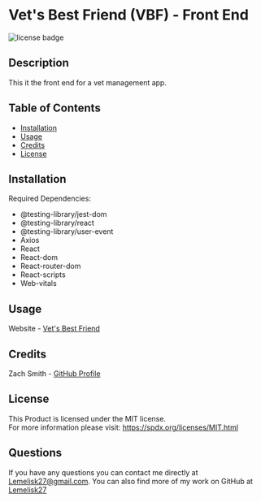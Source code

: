 # Vet's Best Friend (VBF) - Front End
![license badge](https://img.shields.io/badge/license-MIT-blue)
## Description
This it the front end for a vet management app.
## Table of Contents
- [Installation](#installation)
- [Usage](#usage)
- [Credits](#credits)
- [License](#license)
## Installation
Required Dependencies:
- @testing-library/jest-dom
- @testing-library/react
- @testing-library/user-event
- Axios
- React
- React-dom
- React-router-dom
- React-scripts
- Web-vitals
## Usage
Website - [Vet's Best Friend](https://vetbestfriend.herokuapp.com/)
## Credits
Zach Smith - [GitHub Profile](https://github.com/Lemelisk27@gmail.com)  
## License
This Product is licensed under the MIT license.  
For more information please visit: https://spdx.org/licenses/MIT.html
## Questions  
If you have any questions you can contact me directly at Lemelisk27@gmail.com. You can also find more of my work on GitHub at [Lemelisk27](https://github.com/Lemelisk27)